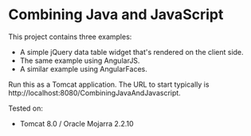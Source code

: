 # Combining Java and JavaScript
This project contains three examples:
<ul>
<li>A simple jQuery data table widget that's rendered on the client side.</li>
<li>The same example using AngularJS.</li>
<li>A similar example using AngularFaces.</li>
</ul>

Run this as a Tomcat application. The URL to start typically is http://localhost:8080/CombiningJavaAndJavascript.

Tested on:
<ul>
<li>Tomcat 8.0 / Oracle Mojarra 2.2.10</li>
</ul>
